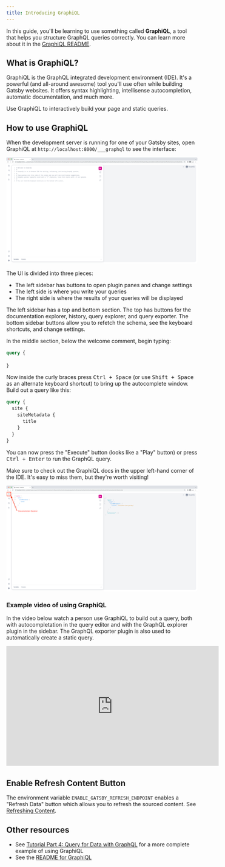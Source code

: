 ```yaml
---
title: Introducing GraphiQL
---
```


In this guide, you'll be learning to use something called **GraphiQL**, a tool that helps you structure GraphQL queries correctly. You can learn more about it in the [GraphiQL README](https://github.com/graphql/graphiql/tree/main/packages/graphiql).

## What is GraphiQL?

GraphiQL is the GraphQL integrated development environment (IDE). It's a powerful (and all-around awesome) tool you'll use often while building Gatsby websites. It offers syntax highlighting, intellisense autocompletion, automatic documentation, and much more.

Use GraphiQL to interactively build your page and static queries.

## How to use GraphiQL

When the development server is running for one of your Gatsby sites, open GraphiQL at `http://localhost:8000/___graphql` to see the interface:

![A screenshot of the GraphiQL UI. Read the description below for an explanation.](../../images/graphiql-overview.png)

The UI is divided into three pieces:

- The left sidebar has buttons to open plugin panes and change settings
- The left side is where you write your queries
- The right side is where the results of your queries will be displayed

The left sidebar has a top and bottom section. The top has buttons for the documentation explorer, history, query explorer, and query exporter. The bottom sidebar buttons allow you to refetch the schema, see the keyboard shortcuts, and change settings.

In the middle section, below the welcome comment, begin typing:

```graphql
query {

}
```

Now inside the curly braces press <kbd>Ctrl + Space</kbd> (or use <kbd>Shift + Space</kbd> as an alternate keyboard shortcut) to bring up the autocomplete window. Build out a query like this:

```graphql
query {
  site {
    siteMetadata {
      title
    }
  }
}
```

You can now press the "Execute" button (looks like a "Play" button) or press <kbd>Ctrl + Enter</kbd> to run the GraphQL query.

Make sure to check out the GraphiQL docs in the upper left-hand corner of the IDE. It's easy to miss them, but they're worth visiting!

![A diagram pointing out where to find the GraphiQL docs](../../images/graphiql-docs.png)

### Example video of using GraphiQL

In the video below watch a person use GraphiQL to build out a query, both with autocompletation in the query editor and with the GraphQL explorer plugin in the sidebar. The GraphQL exporter plugin is also used to automatically create a static query.

<iframe
  width="560"
  height="315"
  src="https://www.youtube-nocookie.com/embed/kIauoqkdDXQ"
  title="YouTube video player"
  frameborder="0"
  allow="accelerometer; autoplay; clipboard-write; encrypted-media; gyroscope; picture-in-picture"
  allowfullscreen
></iframe>

## Enable Refresh Content Button

The environment variable `ENABLE_GATSBY_REFRESH_ENDPOINT` enables a "Refresh Data" button which allows you to refresh the sourced content. See [Refreshing Content](/docs/refreshing-content/).

## Other resources

- See [Tutorial Part 4: Query for Data with GraphQL](/docs/tutorial/part-5/) for a more complete example of using GraphiQL
- See the [README for GraphiQL](https://github.com/graphql/graphiql/tree/main/packages/graphiql)
